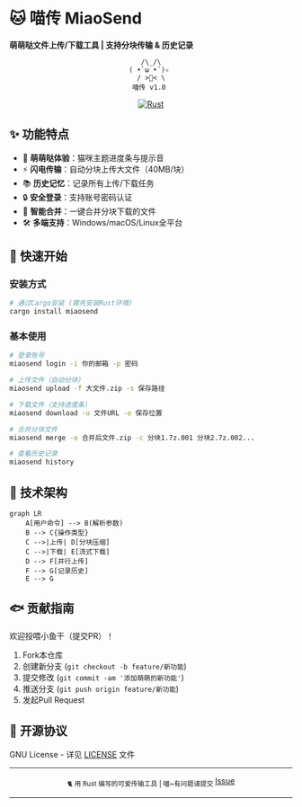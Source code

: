 # 🐱 **喵传 MiaoSend**  

**萌萌哒文件上传/下载工具 | 支持分块传输 & 历史记录**  

<div align="center">

```
  /\_/\  
 ( •̀ ω •́ )✧  
  / >📁< \  
 喵传 v1.0  
```
[![Rust](https://img.shields.io/badge/Made%20with-Rust-orange.svg)](https://www.rust-lang.org/)

</div>

## ✨ 功能特点  

- 🐾 **萌萌哒体验**：猫咪主题进度条与提示音  
- ⚡ **闪电传输**：自动分块上传大文件（40MB/块）  
- 📚 **历史记忆**：记录所有上传/下载任务  
- 🔒 **安全登录**：支持账号密码认证  
- 🧩 **智能合并**：一键合并分块下载的文件  
- 🛠 **多端支持**：Windows/macOS/Linux全平台  

## 🚀 快速开始  

### 安装方式  

```bash
# 通过Cargo安装 (需先安装Rust环境)
cargo install miaosend
```

### 基本使用  

```bash
# 登录账号
miaosend login -i 你的邮箱 -p 密码

# 上传文件（自动分块）
miaosend upload -f 大文件.zip -s 保存路径

# 下载文件（支持进度条）
miaosend download -u 文件URL -o 保存位置

# 合并分块文件
miaosend merge -o 合并后文件.zip -c 分块1.7z.001 分块2.7z.002...

# 查看历史记录
miaosend history
```

## 🧶 技术架构  

```mermaid
graph LR
    A[用户命令] --> B(解析参数)
    B --> C{操作类型}
    C -->|上传| D[分块压缩]
    C -->|下载| E[流式下载]
    D --> F[并行上传]
    F --> G[记录历史]
    E --> G
```

## 🐟 贡献指南  

欢迎投喂小鱼干（提交PR）！  
1. Fork本仓库  
2. 创建新分支 (`git checkout -b feature/新功能`)  
3. 提交修改 (`git commit -am '添加萌萌的新功能'`)  
4. 推送分支 (`git push origin feature/新功能`)  
5. 发起Pull Request  

## 📜 开源协议  

GNU License - 详见 [LICENSE](LICENSE) 文件  

---

<div align="center">
<sub>🐈 用 Rust 编写的可爱传输工具 | 喵~有问题请提交 </sub>
<a href="https://github.com/yourname/miaosend/issues">Issue</a>
</div>

---

